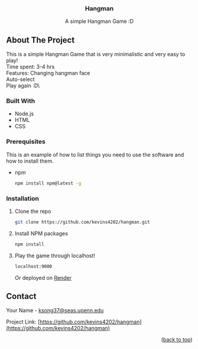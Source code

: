 <a id="readme-top"></a>

<!-- PROJECT LOGO -->
<br />
<div align="center">
  <h3 align="center">Hangman</h3>

  <p align="center">
    A simple Hangman Game :D
    
</div>

<!-- ABOUT THE PROJECT -->
## About The Project

This is a simple Hangman Game that is very minimalistic and very easy to play!\
Time spent: 3-4 hrs\
Features: Changing hangman face\
Auto-select\
Play again :D\

### Built With

* Node.js
* HTML
* CSS


<!-- GETTING STARTED -->


### Prerequisites

This is an example of how to list things you need to use the software and how to install them.
* npm
  ```sh
  npm install npm@latest -g
  ```

### Installation

1. Clone the repo
   ```sh
   git clone https://github.com/kevins4202/hangman.git
   ```
2. Install NPM packages
   ```sh
   npm install
   ```
3. Play the game through localhost!
   ```sh
   localhost:9000
   ```
   Or deployed on [Render](https://hangman-ople.onrender.com)
   
<!-- CONTACT -->
## Contact

Your Name - ksong37@seas.upenn.edu

Project Link: [https://github.com/kevins4202/hangman](https://github.com/kevins4202/hangman)

<p align="right">(<a href="#readme-top">back to top</a>)</p>
